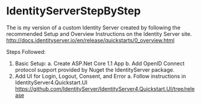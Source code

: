 # IdentityServerStepByStep

The is my version of a custom Identity Server created by following the recommended Setup and Overview Instructions on the Identity Server site.
http://docs.identityserver.io/en/release/quickstarts/0_overview.html

Steps Followed:
1. Basic Setup:
a. Create ASP.Net Core 1.1 App
b. Add OpenID Connect protocol support provided by Nuget the IdentityServer package.
2. Add UI for Login, Logout, Consent, and Error
a. Follow instructions in IdentityServer4.Quickstart.UI
https://github.com/IdentityServer/IdentityServer4.Quickstart.UI/tree/release
 